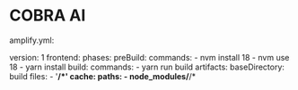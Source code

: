 # COBRA AI


amplify.yml:

version: 1
frontend:
  phases:
    preBuild:
      commands:
        - nvm install 18 
        - nvm use 18 
        - yarn install
    build:
      commands:
        - yarn run build
  artifacts:
    baseDirectory: build
    files:
      - '**/*'
  cache:
    paths:
      - node_modules/**/*
